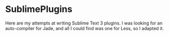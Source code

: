 # SublimePlugins

Here are my attempts at writing Sublime Text 3 plugins. I was looking for an auto-compiler for Jade, and all I could find was one for Less, so I adapted it.
